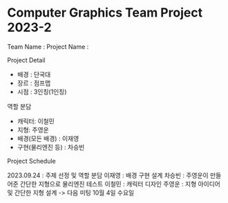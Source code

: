 # Computer Graphics Team Project 2023-2

Team Name : 
Project Name :

Project Detail
- 배경 : 단국대
- 장르 : 점프맵
- 시점 : 3인칭(1인칭)

역할 분담
- 캐릭터: 이철민
- 지형: 주영운
- 배경(모든 배경) : 이재영
- 구현(물리엔진 등) : 차승빈

Project Schedule

2023.09.24 : 주제 선정 및 역할 분담
이재영 : 배경 구현 설계 
차승빈 : 주영운이 만들어준 간단한 지형으로 물리엔진 테스트
이철민 : 캐릭터 디자인
주영운 : 지형 아이디어 및 간단한 지형 설계
-> 다음 미팅 10월 4일 수요일
